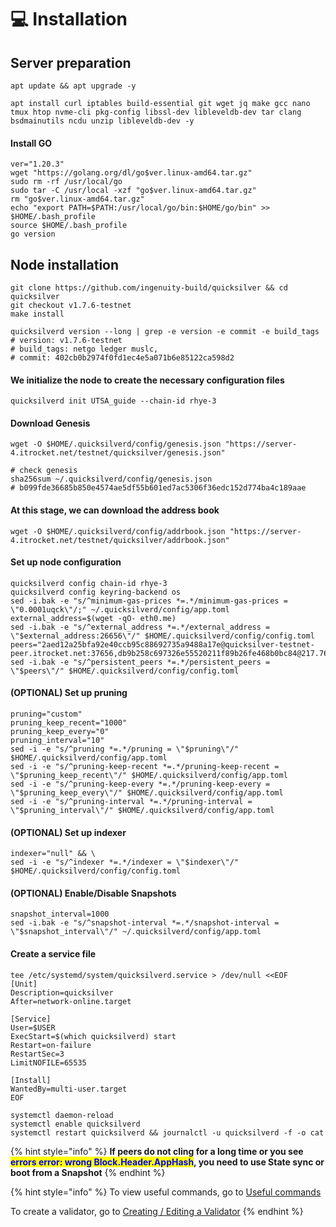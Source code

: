 # 💻 Installation

## Server preparation

```shell
apt update && apt upgrade -y
```

```shell
apt install curl iptables build-essential git wget jq make gcc nano tmux htop nvme-cli pkg-config libssl-dev libleveldb-dev tar clang bsdmainutils ncdu unzip libleveldb-dev -y
```

#### Install GO

```shell
ver="1.20.3"
wget "https://golang.org/dl/go$ver.linux-amd64.tar.gz"
sudo rm -rf /usr/local/go
sudo tar -C /usr/local -xzf "go$ver.linux-amd64.tar.gz"
rm "go$ver.linux-amd64.tar.gz"
echo "export PATH=$PATH:/usr/local/go/bin:$HOME/go/bin" >> $HOME/.bash_profile
source $HOME/.bash_profile
go version
```

## Node installation

```shell
git clone https://github.com/ingenuity-build/quicksilver && cd quicksilver
git checkout v1.7.6-testnet
make install

quicksilverd version --long | grep -e version -e commit -e build_tags
# version: v1.7.6-testnet
# build_tags: netgo ledger muslc,
# commit: 402cb0b2974f0fd1ec4e5a071b6e85122ca598d2
```

#### We initialize the node to create the necessary configuration files

```shell
quicksilverd init UTSA_guide --chain-id rhye-3
```

#### Download Genesis

```shell
wget -O $HOME/.quicksilverd/config/genesis.json "https://server-4.itrocket.net/testnet/quicksilver/genesis.json"

# check genesis
sha256sum ~/.quicksilverd/config/genesis.json
# b099fde36685b850e4574ae5df55b601ed7ac5306f36edc152d774ba4c189aae
```

#### At this stage, we can download the address book

```shell
wget -O $HOME/.quicksilverd/config/addrbook.json "https://server-4.itrocket.net/testnet/quicksilver/addrbook.json"
```

#### Set up node configuration

```shell
quicksilverd config chain-id rhye-3
quicksilverd config keyring-backend os
sed -i.bak -e "s/^minimum-gas-prices *=.*/minimum-gas-prices = \"0.0001uqck\"/;" ~/.quicksilverd/config/app.toml
external_address=$(wget -qO- eth0.me)
sed -i.bak -e "s/^external_address *=.*/external_address = \"$external_address:26656\"/" $HOME/.quicksilverd/config/config.toml
peers="2aed12a25bfa92e40ccb95c88692735a9488a17e@quicksilver-testnet-peer.itrocket.net:37656,db9b258c697326e55520211f89b26fe468b0bc84@217.76.62.179:46656,5e83e140ae6a480ec8ac714fb71e0b509227cb9a@185.144.99.18:26656,3d9f459442b0ccfb0f43c6478ffbf5a1ca805dec@74.50.74.186:15651,760a6069c28f0b54548a656518471ca2b60481c6@135.181.133.249:16656,14f759decfc140208c6f438d20eb756519688fea@65.21.136.219:21026,f8b8352a069730141eb1966f5b74193f3faf5911@185.16.39.125:27656,78283975c2bee9b95bbf9408cc974cbab7bfe8ef@65.108.231.124:37656"
sed -i.bak -e "s/^persistent_peers *=.*/persistent_peers = \"$peers\"/" $HOME/.quicksilverd/config/config.toml
```

#### (OPTIONAL) Set up pruning

```shell
pruning="custom"
pruning_keep_recent="1000"
pruning_keep_every="0"
pruning_interval="10"
sed -i -e "s/^pruning *=.*/pruning = \"$pruning\"/" $HOME/.quicksilverd/config/app.toml
sed -i -e "s/^pruning-keep-recent *=.*/pruning-keep-recent = \"$pruning_keep_recent\"/" $HOME/.quicksilverd/config/app.toml
sed -i -e "s/^pruning-keep-every *=.*/pruning-keep-every = \"$pruning_keep_every\"/" $HOME/.quicksilverd/config/app.toml
sed -i -e "s/^pruning-interval *=.*/pruning-interval = \"$pruning_interval\"/" $HOME/.quicksilverd/config/app.toml
```

#### (OPTIONAL) Set up indexer

```shell
indexer="null" && \
sed -i -e "s/^indexer *=.*/indexer = \"$indexer\"/" $HOME/.quicksilverd/config/config.toml
```

#### (OPTIONAL) Enable/Disable Snapshots

```shell
snapshot_interval=1000
sed -i.bak -e "s/^snapshot-interval *=.*/snapshot-interval = \"$snapshot_interval\"/" ~/.quicksilverd/config/app.toml
```

#### Create a service file

```shell
tee /etc/systemd/system/quicksilverd.service > /dev/null <<EOF
[Unit]
Description=quicksilver
After=network-online.target

[Service]
User=$USER
ExecStart=$(which quicksilverd) start
Restart=on-failure
RestartSec=3
LimitNOFILE=65535

[Install]
WantedBy=multi-user.target
EOF
```

```shell
systemctl daemon-reload
systemctl enable quicksilverd
systemctl restart quicksilverd && journalctl -u quicksilverd -f -o cat
```

{% hint style="info" %}
**If peers do not cling for a long time or you see&#x20;**<mark style="color:blue;">**errors error: wrong Block.Header.AppHash**</mark>**, you need to use State sync or boot from a Snapshot**
{% endhint %}

{% hint style="info" %}
To view useful commands, go to [Useful commands](https://utsa.gitbook.io/services/cosmos-wiki/useful-commands)

To create a validator, go to [Creating / Editing a Validator](https://utsa.gitbook.io/services/cosmos-wiki/creating-editing-a-validator)
{% endhint %}
